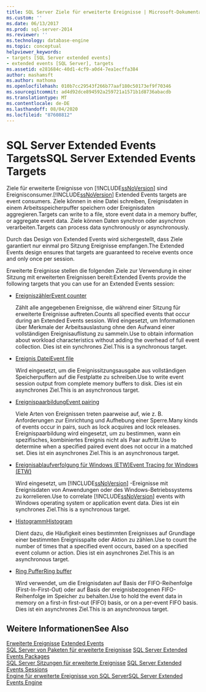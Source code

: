 ```yaml
---
title: SQL Server Ziele für erweiterte Ereignisse | Microsoft-Dokumentation
ms.custom: ''
ms.date: 06/13/2017
ms.prod: sql-server-2014
ms.reviewer: ''
ms.technology: database-engine
ms.topic: conceptual
helpviewer_keywords:
- targets [SQL Server extended events]
- extended events [SQL Server], targets
ms.assetid: e281684c-40d1-4cf9-a0d4-7ea1ecffa384
author: mashamsft
ms.author: mathoma
ms.openlocfilehash: 010b7cc29543f266b77aaf180c50173ef9f70346
ms.sourcegitcommit: ad4d92dce894592a259721a1571b1d8736abacdb
ms.translationtype: MT
ms.contentlocale: de-DE
ms.lasthandoff: 08/04/2020
ms.locfileid: "87608812"
---
```

# <a name="sql-server-extended-events-targets"></a><span data-ttu-id="f1a85-102">SQL Server Extended Events Targets</span><span class="sxs-lookup"><span data-stu-id="f1a85-102">SQL Server Extended Events Targets</span></span>
  <span data-ttu-id="f1a85-103">Ziele für erweiterte Ereignisse von [!INCLUDE[ssNoVersion](../includes/ssnoversion-md.md)] sind Ereignisconsumer.</span><span class="sxs-lookup"><span data-stu-id="f1a85-103">[!INCLUDE[ssNoVersion](../includes/ssnoversion-md.md)] Extended Events targets are event consumers.</span></span> <span data-ttu-id="f1a85-104">Ziele können in eine Datei schreiben, Ereignisdaten in einem Arbeitsspeicherpuffer speichern oder Ereignisdaten aggregieren.</span><span class="sxs-lookup"><span data-stu-id="f1a85-104">Targets can write to a file, store event data in a memory buffer, or aggregate event data.</span></span> <span data-ttu-id="f1a85-105">Ziele können Daten synchron oder asynchron verarbeiten.</span><span class="sxs-lookup"><span data-stu-id="f1a85-105">Targets can process data synchronously or asynchronously.</span></span>  
  
 <span data-ttu-id="f1a85-106">Durch das Design von Extended Events wird sichergestellt, dass Ziele garantiert nur einmal pro Sitzung Ereignisse empfangen.</span><span class="sxs-lookup"><span data-stu-id="f1a85-106">The Extended Events design ensures that targets are guaranteed to receive events once and only once per session.</span></span>  
  
 <span data-ttu-id="f1a85-107">Erweiterte Ereignisse stellen die folgenden Ziele zur Verwendung in einer Sitzung mit erweiterten Ereignissen bereit:</span><span class="sxs-lookup"><span data-stu-id="f1a85-107">Extended Events provide the following targets that you can use for an Extended Events session:</span></span>  
  
-   [<span data-ttu-id="f1a85-108">Ereigniszähler</span><span class="sxs-lookup"><span data-stu-id="f1a85-108">Event counter</span></span>](../../2014/database-engine/event-counter-target.md)  
  
     <span data-ttu-id="f1a85-109">Zählt alle angegebenen Ereignisse, die während einer Sitzung für erweiterte Ereignisse auftreten.</span><span class="sxs-lookup"><span data-stu-id="f1a85-109">Counts all specified events that occur during an Extended Events session.</span></span> <span data-ttu-id="f1a85-110">Wird eingesetzt, um Informationen über Merkmale der Arbeitsauslastung ohne den Aufwand einer vollständigen Ereignisauflistung zu sammeln.</span><span class="sxs-lookup"><span data-stu-id="f1a85-110">Use to obtain information about workload characteristics without adding the overhead of full event collection.</span></span> <span data-ttu-id="f1a85-111">Dies ist ein synchrones Ziel.</span><span class="sxs-lookup"><span data-stu-id="f1a85-111">This is a synchronous target.</span></span>  
  
-   [<span data-ttu-id="f1a85-112">Ereignis Datei</span><span class="sxs-lookup"><span data-stu-id="f1a85-112">Event file</span></span>](../../2014/database-engine/event-file-target.md)  
  
     <span data-ttu-id="f1a85-113">Wird eingesetzt, um die Ereignissitzungsausgabe aus vollständigen Speicherpuffern auf die Festplatte zu schreiben.</span><span class="sxs-lookup"><span data-stu-id="f1a85-113">Use to write event session output from complete memory buffers to disk.</span></span> <span data-ttu-id="f1a85-114">Dies ist ein asynchrones Ziel.</span><span class="sxs-lookup"><span data-stu-id="f1a85-114">This is an asynchronous target.</span></span>  
  
-   [<span data-ttu-id="f1a85-115">Ereignispaarbildung</span><span class="sxs-lookup"><span data-stu-id="f1a85-115">Event pairing</span></span>](../../2014/database-engine/event-pairing-target.md)  
  
     <span data-ttu-id="f1a85-116">Viele Arten von Ereignissen treten paarweise auf, wie z. B. Anforderungen zur Einrichtung und Aufhebung einer Sperre.</span><span class="sxs-lookup"><span data-stu-id="f1a85-116">Many kinds of events occur in pairs, such as lock acquires and lock releases.</span></span> <span data-ttu-id="f1a85-117">Ereignispaarbildung wird eingesetzt, um zu bestimmen, wann ein spezifisches, kombiniertes Ereignis nicht als Paar auftritt.</span><span class="sxs-lookup"><span data-stu-id="f1a85-117">Use to determine when a specified paired event does not occur in a matched set.</span></span> <span data-ttu-id="f1a85-118">Dies ist ein asynchrones Ziel.</span><span class="sxs-lookup"><span data-stu-id="f1a85-118">This is an asynchronous target.</span></span>  
  
-   [<span data-ttu-id="f1a85-119">Ereignisablaufverfolgung für Windows (ETW)</span><span class="sxs-lookup"><span data-stu-id="f1a85-119">Event Tracing for Windows (ETW)</span></span>](../relational-databases/extended-events/event-tracing-for-windows-target.md)  
  
     <span data-ttu-id="f1a85-120">Wird eingesetzt, um [!INCLUDE[ssNoVersion](../includes/ssnoversion-md.md)] -Ereignisse mit Ereignisdaten von Anwendungen oder des Windows-Betriebssystems zu korrelieren.</span><span class="sxs-lookup"><span data-stu-id="f1a85-120">Use to correlate [!INCLUDE[ssNoVersion](../includes/ssnoversion-md.md)] events with Windows operating system or application event data.</span></span> <span data-ttu-id="f1a85-121">Dies ist ein synchrones Ziel.</span><span class="sxs-lookup"><span data-stu-id="f1a85-121">This is a synchronous target.</span></span>  
  
-   [<span data-ttu-id="f1a85-122">Histogramm</span><span class="sxs-lookup"><span data-stu-id="f1a85-122">Histogram</span></span>](../../2014/database-engine/histogram-target.md)  
  
     <span data-ttu-id="f1a85-123">Dient dazu, die Häufigkeit eines bestimmten Ereignisses auf Grundlage einer bestimmten Ereignisspalte oder Aktion zu zählen.</span><span class="sxs-lookup"><span data-stu-id="f1a85-123">Use to count the number of times that a specified event occurs, based on a specified event column or action.</span></span> <span data-ttu-id="f1a85-124">Dies ist ein asynchrones Ziel.</span><span class="sxs-lookup"><span data-stu-id="f1a85-124">This is an asynchronous target.</span></span>  
  
-   [<span data-ttu-id="f1a85-125">Ring Puffer</span><span class="sxs-lookup"><span data-stu-id="f1a85-125">Ring buffer</span></span>](../../2014/database-engine/ring-buffer-target.md)  
  
     <span data-ttu-id="f1a85-126">Wird verwendet, um die Ereignisdaten auf Basis der FIFO-Reihenfolge (First-In-First-Out) oder auf Basis der ereignisbezogenen FIFO-Reihenfolge im Speicher zu behalten.</span><span class="sxs-lookup"><span data-stu-id="f1a85-126">Use to hold the event data in memory on a first-in first-out (FIFO) basis, or on a per-event FIFO basis.</span></span> <span data-ttu-id="f1a85-127">Dies ist ein asynchrones Ziel.</span><span class="sxs-lookup"><span data-stu-id="f1a85-127">This is an asynchronous target.</span></span>  
  
## <a name="see-also"></a><span data-ttu-id="f1a85-128">Weitere Informationen</span><span class="sxs-lookup"><span data-stu-id="f1a85-128">See Also</span></span>  
 <span data-ttu-id="f1a85-129">[Erweiterte Ereignisse](../relational-databases/extended-events/extended-events.md) </span><span class="sxs-lookup"><span data-stu-id="f1a85-129">[Extended Events](../relational-databases/extended-events/extended-events.md) </span></span>  
 <span data-ttu-id="f1a85-130">[SQL Server von Paketen für erweiterte Ereignisse](../relational-databases/extended-events/sql-server-extended-events-packages.md) </span><span class="sxs-lookup"><span data-stu-id="f1a85-130">[SQL Server Extended Events Packages](../relational-databases/extended-events/sql-server-extended-events-packages.md) </span></span>  
 <span data-ttu-id="f1a85-131">[SQL Server Sitzungen für erweiterte Ereignisse](../relational-databases/extended-events/sql-server-extended-events-sessions.md) </span><span class="sxs-lookup"><span data-stu-id="f1a85-131">[SQL Server Extended Events Sessions](../relational-databases/extended-events/sql-server-extended-events-sessions.md) </span></span>  
 [<span data-ttu-id="f1a85-132">Engine für erweiterte Ereignisse von SQL Server</span><span class="sxs-lookup"><span data-stu-id="f1a85-132">SQL Server Extended Events Engine</span></span>](../relational-databases/extended-events/sql-server-extended-events-engine.md)  
  
  

